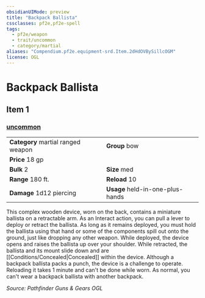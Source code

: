 ```yaml
---
obsidianUIMode: preview
title: "Backpack Ballista"
cssclasses: pf2e,pf2e-spell
tags:
  - pf2e/weapon
  - trait/uncommon
  - category/martial
aliases: "Compendium.pf2e.equipment-srd.Item.2dHdOVBySillcOGM"
license: OGL
---
```

# Backpack Ballista
## Item 1
### [uncommon](uncommon "Uncommon Rarity Trait")

|  |  |
| -- | -- |
| **Category** martial ranged weapon | **Group** bow |
| **Price** 18 gp |  |
| **Bulk** 2 | **Size** med |
|**Range** 180 ft.| **Reload** 10|
| **Damage** 1d12 piercing  | **Usage** held-in-one-plus-hands |



This complex wooden device, worn on the back, contains a miniature ballista on a retractable arm. As an Interact action, you can pull a lever to deploy or retract the ballista. As long as it remains deployed, you must hold the ballista using that hand or some of the components spill out onto the ground, just like dropping any other weapon. While deployed, the device opens and raises the ballista up over your shoulder. While retracted, the ballista and its mount slide down and are [[Conditions/Concealed|Concealed]] within the device. Although a backpack ballista packs a punch, the device is a challenge to operate. Reloading it takes 1 minute and can't be done while worn. As normal, you can't wear a backpack ballista with another backpack.

*Source: Pathfinder Guns & Gears*
*OGL*